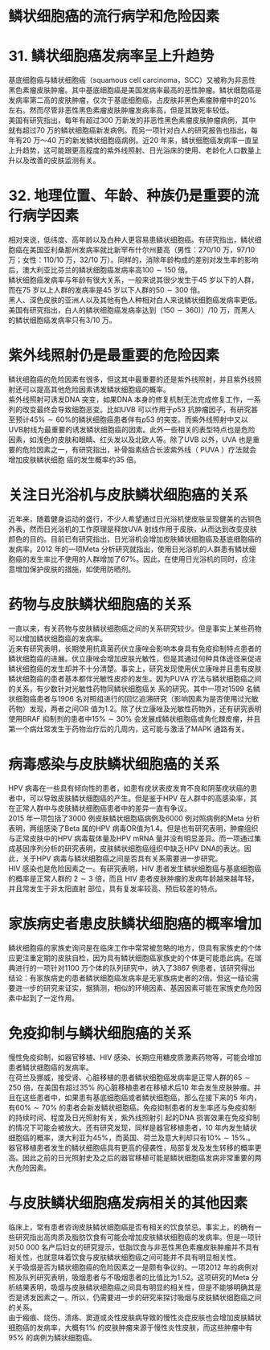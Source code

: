 # 鳞状细胞癌的流行病学和危险因素  
# 31.  鳞状细胞癌发病率呈上升趋势  
基底细胞癌与鳞状细胞癌（squamous cell carcinoma，SCC）又被称为非恶性黑色素瘤皮肤肿瘤。其中基底细胞癌是美国发病率最高的恶性肿瘤。鳞状细胞癌是发病率第二高的皮肤肿瘤，仅次于基底细胞癌，占皮肤非黑色素瘤肿瘤中的$20\%$ 左右。然而尽管非恶性黑色素瘤皮肤肿瘤发病率高，但是其致死率较低。  
美国有研究指出，每年有超过300 万新发的非恶性黑色素瘤皮肤肿瘤病例，其中就有超过70 万的鳞状细胞癌新发病例。而另一项针对白人的研究报告也指出，每年有20 万～40 万的新发鳞状细胞癌病例。近20 年来，鳞状细胞癌发病率一直呈上升趋势，这可能跟更高程度的紫外线照射、日光浴床的使用、老龄化人口数量上升以及改善的皮肤监测有关。  
# 32. 地理位置、年龄、种族仍是重要的流行病学因素  
相对来说，低纬度、高年龄以及白种人更容易患鳞状细胞癌。有研究指出，鳞状细胞癌在美国亚利桑那州发病率就比新罕布什尔州要高（男性：270/10 万，97/10 万；女性：110/10 万，32/10 万）。同样的，消除年龄构成的差别对发生率的影响后，澳大利亚比芬兰的鳞状细胞癌发病率高$100\sim150$ 倍。  
鳞状细胞癌发病率与年龄有很大关系，一般来说其很少发生于45 岁以下的人群，而在75 岁以上人群的发病率是45 岁以下人群的$50\sim300$ 倍。  
黑人、深色皮肤的亚洲人以及其他有色人种相对白人来说鳞状细胞癌发病率更低。美国有研究指出，白人的鳞状细胞癌发病率达到（$150\sim360)$）/10 万，而黑人的鳞状细胞癌发病率只有3/10 万。  
#  紫外线照射仍是最重要的危险因素  
鳞状细胞癌的危险因素有很多，但这其中最重要的还是紫外线照射，并且紫外线照射还可以提高其他危险因素诱发鳞状细胞癌的概率。  
紫外线照射可诱发DNA 突变，如果DNA 本身的修复机制无法完成修复工作，一系列的改变最终会导致细胞恶变。比如UVB 可以作用于$p53$ 抗肿瘤因子，有研究甚至预计$45\%\sim60\%$的鳞状细胞癌患者伴有$p53$ 的突变。而紫外线照射中又以UVB射线为最重要的诱发鳞状细胞癌的因素。此外一些相关的表型特点也是危险因素，如浅色的皮肤和眼睛、红头发以及北欧人等。除了UVB 以外，UVA 也是重要的危险因素之一，有研究指出，补骨脂素结合长波紫外线（ PUVA ）疗法就会增加皮肤鳞状细胞 癌的发生概率约35 倍。  
#  关注日光浴机与皮肤鳞状细胞癌的关系  
近年来，随着健身运动的盛行，不少人希望通过日光浴机使皮肤呈现健美的古铜色外表，然而日光浴机的工作原理是释放UVA 射线作用于皮肤，从而达到改变皮肤颜色的目的。目前已有研究指出，日光浴机会增加皮肤鳞状细胞癌及基底细胞癌的发病率。2012 年的一项Meta 分析研究就指出，使用日光浴机的人群患有鳞状细胞癌的发生率比不使用的人群增加了$67\%$。因此，在使用日光浴机的同时，应注意增加保护皮肤的措施，如使用防晒剂。  
#  药物与皮肤鳞状细胞癌的关系  
一直以来，有关药物与皮肤鳞状细胞癌之间的关系研究较少。但是事实上某些药物可以增加鳞状细胞癌的发病率。  
近来有研究表明，长期使用抗真菌药伏立康唑会影响本身具有免疫抑制特点患者的鳞状细胞癌的进展。伏立康唑会增加皮肤光敏性，但是其通过何种具体途径来促进鳞状细胞癌的发生却并不十分清楚。事实上，研究发现使用伏立康唑并且患有皮肤鳞状细胞癌的患者基本都伴光敏性皮疹的发生。因为PUVA 疗法与鳞状细胞癌之间的关系，有少数针对光敏性药物同鳞状细胞癌关 系的研究。其中一项对1599 名鳞状细胞癌患者与1906 名对照组进行的回忆追溯研究（影响因素为是否使用过光敏药物）发现，两者之间OR 值为1.2。除了伏立康唑及光敏性药物外，还有研究表明使用BRAF 抑制剂的患者中$15\%\sim30\%$ 会发展成鳞状细胞癌或角化棘皮瘤，并且第一个病灶常发生于药物治疗后的几周内，这可能与激活了MAPK 通路有关。  
#  病毒感染与皮肤鳞状细胞癌的关系  
HPV 病毒在一些具有倾向性的患者，如患有疣状表皮发育不良和阴茎疣状癌的患者中，可以导致皮肤鳞状细胞癌的产生。但是鉴于HPV 在人群中的高感染率，其在正常人群中与皮肤鳞状细胞癌患者中的差异一直有争议。  
2015 年一项包括了3000 例皮肤鳞状细胞癌病例及6000 例对照病例的Meta 分析表明，两组感染了Beta 属的HPV 病毒OR值为1.4。但是也有研究表明，肿瘤组织与正常皮肤中的HPV 病毒载体量及HPV mRNA 量并没有明显差异。而一项通过集成基因序列分析的研究表明，皮肤鳞状细胞癌组织中缺乏HPV DNA的表达。因此，关于HPV 病毒与鳞状细胞癌之间是否具有关系需要进一步研究。  
HIV 感染也是危险因素之一。有研究表明，HIV 患者发生鳞状细胞癌与基底细胞癌的概率是正常人群的 $2\sim3$  倍，而且 HIV 患者皮肤肿瘤的发病年龄越来越年轻，并且常发生于非太阳直射 部位，具有复发率较高、预后较差的特点。  
#  家族病史者患皮肤鳞状细胞癌的概率增加  
鳞状细胞癌的家族史询问是在临床工作中常常被忽略的地方，但具有家族史的个体应更注重定期的皮肤自检，因为具有鳞状细胞癌家族史的个体更可能患此病。在瑞典进行的一项针对1100 万个体的队列研究中，纳入了3867 例患者，该研究得出结论：有家族病史的患者鳞状细胞癌发病率是无家族病史者的2倍。但这一结论需要进一步的研究来证实，据猜测，相似的环境因素、基因因素可能在家族史危险因素中起到了一定作用。  
#  免疫抑制与鳞状细胞癌的关系  
慢性免疫抑制，如器官移植、HIV 感染、长期应用糖皮质激素药物等，可能会增加患者鳞状细胞癌的发病率。  
在荷兰及挪威，接受肾、心脏移植的患者鳞状细胞癌发病率是正常人群的$65\sim250$ 倍，在美国有超过$35\%$ 的心脏移植患者在移植术后10 年会发生皮肤肿瘤。并且在这些患者中，如果患有基底细胞癌或者鳞状细胞癌，那么在接下来的5 年内，有$60\%\sim70\%$ 的患者会新发鳞状细胞癌。免疫抑制患者的发生率还与免疫抑制的持续时间、程度及日光照射有关，紫外线照射引 起的DNA 损害效果在免疫抑制的情况下可能会被放大。还有研究发现，同样是器官移植患者，10 年内发生鳞状细胞癌的概率，澳大利亚为$45\%$，而英国、荷兰及意大利却只有$10\%\sim15\%.$。器官移植患者发生的鳞状细胞癌具有更高的侵袭性，局部复发及发生转移的概率更高。因此之前的日光照射史及之后的器官移植可能是鳞状细胞癌发病非常重要的两大危险因素。  
#  与皮肤鳞状细胞癌发病相关的其他因素  
临床上，常有患者咨询皮肤鳞状细胞癌是否有相关的饮食禁忌。事实上，的确有一些研究指出高肉质及脂肪饮食有可能会增加皮肤鳞状细胞癌的发病率。但是一项针对50 000 名产后妇女的研究提示，低脂饮食与非恶性黑色素瘤皮肤肿瘤并不具有相关性，也就意味着饮食与皮肤鳞状细胞癌之间可能并不具有明显相关性。  
关于吸烟是否为鳞状细胞癌的危险因素之一是颇有争议的。一项2012 年的病例对照及队列研究表明，吸烟患者与不吸烟患者的比值比为1.52。这项研究的Meta 分析结果表明，吸烟与皮肤鳞状细胞癌之间具有明显的相关性，但是不能够明确其是否是诱发因素之一。所以，仍需要进一步的研究来探讨吸烟与皮肤鳞状细胞癌之间的关系。  
由于瘢痕、烧伤、溃疡、窦道或炎性皮肤病导致的慢性炎症皮肤也会增加皮肤鳞状细胞癌的发病率，大概有$1\%$ 的皮肤肿瘤来源于慢性炎性皮肤，而这些肿瘤中有$95\%$ 的病例为鳞状细胞癌。  